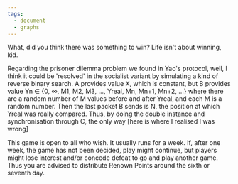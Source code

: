 ```yaml
---
tags:
  - document
  - graphs
---
```

What, did you think there was something to win? Life isn't about winning, kid.

Regarding the prisoner dilemma problem we found in Yao's protocol, well, I think it could be 'resolved' in the socialist variant by simulating a kind of reverse binary search. A provides value X, which is constant, but B provides value Yn ∈ {0, ∞, M1, M2, M3, ..., Yreal, Mn, Mn+1, Mn+2, ...} where there are a random number of M values before and after Yreal, and each M is a random number. Then the last packet B sends is N, the position at which Yreal was really compared. Thus, by doing the double instance and synchronisation through C, the only way [here is where I realised I was wrong]

This game is open to all who wish. It usually runs for a week. If, after one week, the game has not been decided, play might continue, but players might lose interest and/or concede defeat to go and play another game. Thus you are advised to distribute Renown Points around the sixth or seventh day.
